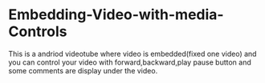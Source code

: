 # Embedding-Video-with-media-Controls
This is a andriod videotube where video is embedded(fixed one video) and you can control your video with forward,backward,play pause button and some comments are display under the video.
